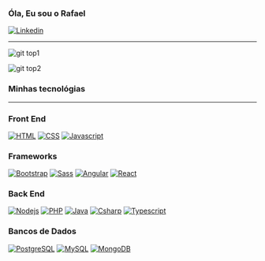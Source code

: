 ### Óla, Eu sou o Rafael 


[![Linkedin](https://img.shields.io/badge/LinkedIn-0077B5?style=for-the-badge&logo=linkedin&logoColor=white)](https://www.linkedin.com/in/rafael-lopes-do-nascimento-517a22247)

<hr>

  
  ![git top1](	https://github-readme-stats.vercel.app/api?username=RafaelLopesDoNascimento&theme=blue-green)
  
![git top2](https://github-readme-stats.vercel.app/api/top-langs/?username=RafaelLopesDoNascimento&theme=blue-green)





### Minhas tecnológias 

<hr/>

### Front End

[ ![HTML](https://img.shields.io/badge/HTML5-E34F26?style=for-the-badge&logo=html5&logoColor=white
)](https://github.com/RafaelLopesDoNascimento)
[![CSS](https://img.shields.io/badge/CSS3-1572B6?style=for-the-badge&logo=css3&logoColor=white)](https://github.com/RafaelLopesDoNascimento)
[![Javascript](https://img.shields.io/badge/JavaScript-323330?style=for-the-badge&logo=javascript&logoColor=F7DF1E)](https://github.com/RafaelLopesDoNascimento)

### Frameworks

[![Bootstrap](https://img.shields.io/badge/Bootstrap-563D7C?style=for-the-badge&logo=bootstrap&logoColor=white)](https://github.com/RafaelLopesDoNascimento)
[![Sass](https://img.shields.io/badge/Sass-CC6699?style=for-the-badge&logo=sass&logoColor=white)](https://github.com/RafaelLopesDoNascimento)
[![Angular](https://img.shields.io/badge/Angular-DD0031?style=for-the-badge&logo=angular&logoColor=white)](https://github.com/RafaelLopesDoNascimento)
[![React](https://img.shields.io/badge/React-20232A?style=for-the-badge&logo=react&logoColor=61DAFB)](https://github.com/RafaelLopesDoNascimento)

### Back End

[![Nodejs](https://img.shields.io/badge/Node.js-43853D?style=for-the-badge&logo=node.js&logoColor=white)](https://github.com/RafaelLopesDoNascimento)
[![PHP](https://img.shields.io/badge/PHP-777BB4?style=for-the-badge&logo=php&logoColor=white)](https://github.com/RafaelLopesDoNascimento)
[![Java](https://img.shields.io/badge/Java-ED8B00?style=for-the-badge&logo=openjdk&logoColor=white)](https://github.com/RafaelLopesDoNascimento)
[![Csharp](https://img.shields.io/badge/C%23-239120?style=for-the-badge&logo=c-sharp&logoColor=white)](https://github.com/RafaelLopesDoNascimento)
[![Typescript](https://img.shields.io/badge/TypeScript-007ACC?style=for-the-badge&logo=typescript&logoColor=white)](https://github.com/RafaelLopesDoNascimento)

### Bancos de Dados
[![PostgreSQL](https://img.shields.io/badge/PostgreSQL-316192?style=for-the-badge&logo=postgresql&logoColor=white)](https://github.com/RafaelLopesDoNascimento)
[![MySQL](https://img.shields.io/badge/MySQL-00000F?style=for-the-badge&logo=mysql&logoColor=white)](https://github.com/RafaelLopesDoNascimento)
[![MongoDB](https://img.shields.io/badge/MongoDB-4EA94B?style=for-the-badge&logo=mongodb&logoColor=white)](https://github.com/RafaelLopesDoNascimento)

